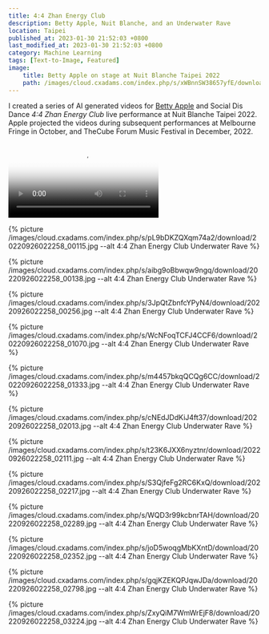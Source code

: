 ```yaml
---
title: 4:4 Zhan Energy Club
description: Betty Apple, Nuit Blanche, and an Underwater Rave
location: Taipei
published_at: 2023-01-30 21:52:03 +0800
last_modified_at: 2023-01-30 21:52:03 +0800
category: Machine Learning
tags: [Text-to-Image, Featured]
image:
    title: Betty Apple on stage at Nuit Blanche Taipei 2022
    path: /images/cloud.cxadams.com/index.php/s/xWBnnSW38657yfE/download/20221002-0213_Shilin_NuitBlanche_L1008376-0.jpg
---
```


I created a series of AI generated videos for [Betty Apple] and Social Dis Dance
*4:4 Zhan Energy Club* live performance at Nuit Blanche Taipei 2022. Apple
projected the videos during subsequent performances at Melbourne Fringe in
October, and TheCube Forum Music Festival in December, 2022.

<p>
    <video
    controls
    preload="metadata"
    src="/videos/cloud.cxadams.com/index.php/s/KTPqGnasDXxGCtT/download/Zhan-Energy-Club_20220926022258_clip.mp4"
    type="video/mp4"
    poster="{% picture meta /images/cloud.cxadams.com/index.php/s/3JpQtZbnfcYPyN4/download/20220926022258_00256.jpg %}"
    ></video>
</p>

{% picture /images/cloud.cxadams.com/index.php/s/pL9bDKZQXqm74a2/download/20220926022258_00115.jpg --alt 4:4 Zhan Energy Club Underwater Rave %}

{% picture /images/cloud.cxadams.com/index.php/s/aibg9oBbwqw9ngq/download/20220926022258_00138.jpg --alt 4:4 Zhan Energy Club Underwater Rave %}

{% picture /images/cloud.cxadams.com/index.php/s/3JpQtZbnfcYPyN4/download/20220926022258_00256.jpg --alt 4:4 Zhan Energy Club Underwater Rave %}

{% picture /images/cloud.cxadams.com/index.php/s/WcNFoqTCFJ4CCF6/download/20220926022258_01070.jpg --alt 4:4 Zhan Energy Club Underwater Rave %}

{% picture /images/cloud.cxadams.com/index.php/s/m4457bkqQCQg6CC/download/20220926022258_01333.jpg --alt 4:4 Zhan Energy Club Underwater Rave %}

{% picture /images/cloud.cxadams.com/index.php/s/cNEdJDdKiJ4ft37/download/20220926022258_02013.jpg --alt 4:4 Zhan Energy Club Underwater Rave %}

{% picture /images/cloud.cxadams.com/index.php/s/t23K6JXX6nyztnr/download/20220926022258_02111.jpg --alt 4:4 Zhan Energy Club Underwater Rave %}

{% picture /images/cloud.cxadams.com/index.php/s/S3QjfeFg2RC6KxQ/download/20220926022258_02217.jpg --alt 4:4 Zhan Energy Club Underwater Rave %}

{% picture /images/cloud.cxadams.com/index.php/s/WQD3r99kcbnrTAH/download/20220926022258_02289.jpg --alt 4:4 Zhan Energy Club Underwater Rave %}

{% picture /images/cloud.cxadams.com/index.php/s/joD5woqgMbKXntD/download/20220926022258_02352.jpg --alt 4:4 Zhan Energy Club Underwater Rave %}

{% picture /images/cloud.cxadams.com/index.php/s/gqjKZEKQPJqwJDa/download/20220926022258_02798.jpg --alt 4:4 Zhan Energy Club Underwater Rave %}

{% picture /images/cloud.cxadams.com/index.php/s/ZxyQiM7WmWrEjF8/download/20220926022258_03224.jpg --alt 4:4 Zhan Energy Club Underwater Rave %}

[Betty Apple]: https://bettyapple.art/
